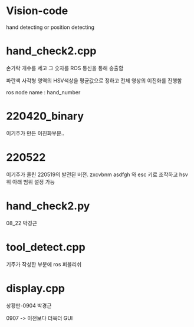 # Vision-code
hand detecting or position detecting
 
# hand_check2.cpp
손가락 개수를 세고 그 숫자를 ROS 통신을 통해 송출함

파란색 사각형 영역의 HSV색상을 평균값으로 정하고 전체 영상의 이진화를 진행함

ros node name : hand_number

# 220420_binary
이기주가 만든 이진화부분.. 

# 220522
이기주가 올린 220519의 발전된 버전. zxcvbnm asdfgh 와 esc 키로 조작하고 hsv 위 아래 범위 설정 가능

# hand_check2.py
08_22 박경근

# tool_detect.cpp
기주가 작성한 부분에 ros 퍼블리쉬 

# display.cpp
상황판-0904 박경근

0907 -> 이전보다 더욱더 GUI

